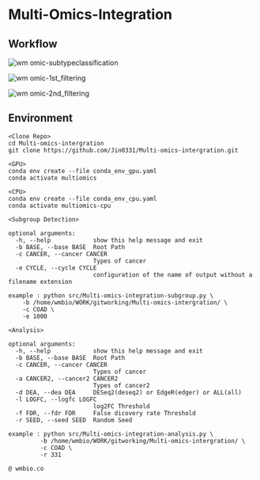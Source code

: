 # **Multi-Omics-Integration**

## **Workflow**

![wm omic-subtypeclassification](https://user-images.githubusercontent.com/42958809/194195264-bbc1271e-0612-4b94-ba19-2f46fececd11.jpg)

![wm omic-1st_filtering](https://user-images.githubusercontent.com/42958809/194182493-ce4330f0-aab7-4fd6-9f52-c5f9481c8be7.png)

![wm omic-2nd_filtering](https://user-images.githubusercontent.com/42958809/194182500-08b84c1b-b713-4acf-a8ef-aaa09f3bddca.png)

## **Environment**

```
<Clone Repo>
cd Multi-omics-intergration
git clone https://github.com/Jin0331/Multi-omics-intergration.git

<GPU>
conda env create --file conda_env_gpu.yaml
conda activate multiomics

<CPU>
conda env create --file conda_env_cpu.yaml
conda activate multiomics-cpu

```

```
<Subgroup Detection>

optional arguments:
  -h, --help            show this help message and exit
  -b BASE, --base BASE  Root Path
  -c CANCER, --cancer CANCER
                        Types of cancer
  -e CYCLE, --cycle CYCLE
                        configuration of the name of output without a filename extension

example : python src/Multi-omics-integration-subgroup.py \
    -b /home/wmbio/WORK/gitworking/Multi-omics-intergration/ \
    -c COAD \
    -e 1000

<Analysis>

optional arguments:
  -h, --help            show this help message and exit
  -b BASE, --base BASE  Root Path
  -c CANCER, --cancer CANCER
                        Types of cancer
  -a CANCER2, --cancer2 CANCER2
                        Types of cancer2
  -d DEA, --dea DEA     DESeq2(deseq2) or EdgeR(edger) or ALL(all)
  -l LOGFC, --logfc LOGFC
                        log2FC Threshold
  -f FDR, --fdr FDR     False dicovery rate Threshold
  -r SEED, --seed SEED  Random Seed

example : python src/Multi-omics-integration-analysis.py \
         -b /home/wmbio/WORK/gitworking/Multi-omics-intergration/ \
         -c COAD \
         -r 331

```

```@ wmbio.co```
